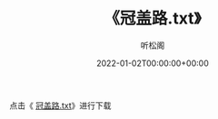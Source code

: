 ﻿---
title:  《冠盖路.txt》
date:   2022-01-02T00:00:00+00:00
author: 听松阁
layout: post
permalink: /冠盖路/
categories: 小说
tags: [小说]
---

点击《 [冠盖路.txt](http://img.660000.xyz/bookstukust/book/bntxt/10/冠盖路.txt)》进行下载